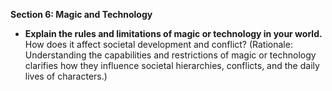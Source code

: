 

**Section 6: Magic and Technology**
- **Explain the rules and limitations of magic or technology in your world.** How does it affect societal development and conflict? (Rationale: Understanding the capabilities and restrictions of magic or technology clarifies how they influence societal hierarchies, conflicts, and the daily lives of characters.)